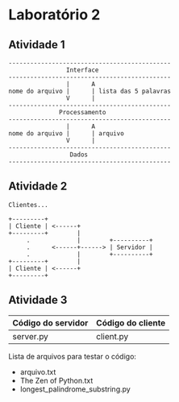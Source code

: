 # Laboratório 2

## Atividade 1

```
---------------------------------------------
                Interface
---------------------------------------------
                |      A
nome do arquivo |      | lista das 5 palavras
                V      |
---------------------------------------------
              Processamento
---------------------------------------------
                |      A
nome do arquivo |      | arquivo
                V      |
---------------------------------------------
                 Dados
---------------------------------------------
```

## Atividade 2

```
Clientes...

+---------+
| Cliente | <------+
+---------+        |
     .             |        +----------+
     .      <------+------> | Servidor |
     .             |        +----------+
+---------+        |
| Cliente | <------+
+---------+
```

## Atividade 3
| Código do servidor | Código do cliente |
|--- |--- |
| server.py | client.py |

Lista de arquivos para testar o código:
- arquivo.txt
- The Zen of Python.txt
- longest_palindrome_substring.py